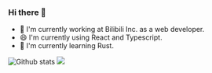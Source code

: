 ### Hi there 👋

- 🔭 I'm currently working at Bilibili Inc. as a web developer.
- 😄 I'm currently using React and Typescript.
- 🌱 I'm currently learning Rust.

![Github stats](https://github-readme-stats.vercel.app/api?username=llc1123&show_icons=true)
![](https://i0.hdslb.com/bfs/album/d126a2445233aff967bbf93c040dc076ad009c3a.jpg@195w.png)
